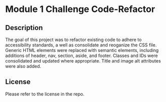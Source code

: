 # Module 1 Challenge Code-Refactor

## Description 

The goal of this project was to refactor existing code to adhere to accessibility standards, a well as consolidate and reoganize the CSS file. Generic HTML elements were replaced with semantic elements, including additions of header, nav, section, aside, and footer. Classes and IDs were consolidated and updated where appropriate. Title and image alt attributes were also added. 


## License 

Please refer to the license in the repo. 

